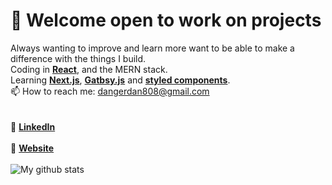 # 👋 Welcome open to work on projects 
Always wanting to improve and learn more want to be able to make a difference with the things I build.<br />
Coding in **[React](https://reactjs.org/)**, and the MERN stack. <br />
Learning **[Next.js](https://nextjs.org/)**, **[Gatbsy.js](https://www.gatsbyjs.com/)** and **[styled components](https://styled-components.com/)**. <br />
📫 How to reach me: dangerdan808@gmail.com <br />
<br />
<br />
👔 **[LinkedIn](https://www.linkedin.com/in/daniel-osornio-837547188/)**
<br />
<br />
🏡 **[Website](https://danger-portfolio-n15992zru.vercel.app/)**
<br />
<br />
![My github stats](https://github-readme-stats.vercel.app/api?username=DangerDan88&show_icons=true&theme=solarized-dark)
